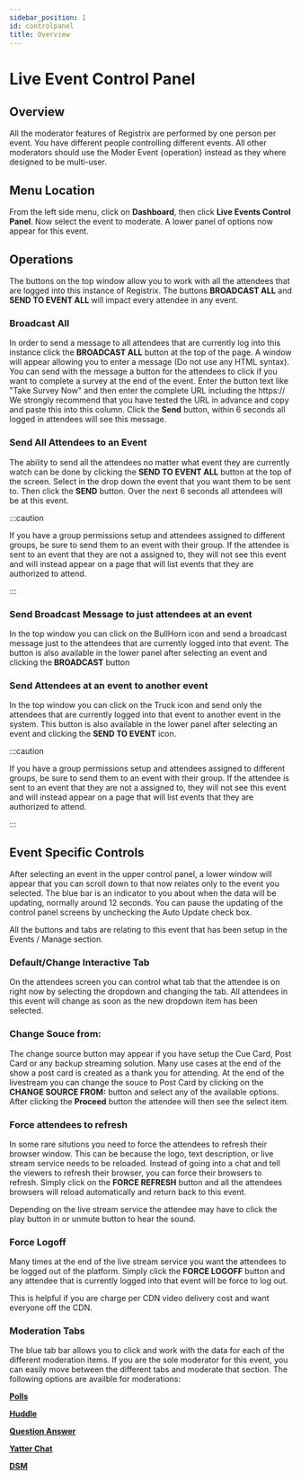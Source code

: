 ```yaml
---
sidebar_position: 1
id: controlpanel
title: Overview
---
```


# Live Event Control Panel

## Overview

All the moderator features of Registrix are performed by one person per event.  You have different people controlling different events.  All other moderators should use the Moder Event {operation} instead as they where designed to be multi-user.

## Menu Location

From the left side menu, click on **Dashboard**, then click **Live Events Control Panel**.  Now select the event to moderate. A lower panel of options now appear for this event.

## Operations

The buttons on the top window allow you to work with all the attendees that are logged into this instance of Registrix.  The buttons **BROADCAST ALL** and **SEND TO EVENT ALL** will impact every attendee in any event.

### Broadcast All

In order to send a message to all attendees that are currently log into this instance click the **BROADCAST ALL** button at the top of the page.  A window will appear allowing you to enter a message (Do not use any HTML syntax).  You can send with the message a button for the attendees to click if you want to complete a survey at the end of the event.  Enter the button text like "Take Survey Now" and then enter the complete URL including the https://  We strongly recommend that you have tested the URL in advance and copy and paste this into this column.  Click the **Send** button, within 6 seconds all logged in attendees will see this message.

### Send All Attendees to an Event

The ability to send all the attendees no matter what event they are currently watch can be done by clicking the **SEND TO EVENT ALL** button at the top of the screen. Select in the drop down the event that you want them to be sent to.  Then click the **SEND** button.  Over the next 6 seconds all attendees will be at this event.

:::caution

If you have a group permissions setup and attendees assigned to different groups, be sure to send them to an event with their group.  If the attendee is sent to an event that they are not a assigned to, they will not see this event and will instead appear on a page that will list events that they are authorized to attend.

:::

### Send Broadcast Message to just attendees at an event

In the top window you can click on the BullHorn icon and send a broadcast message just to the attendees that are currently logged into that event.  The button is also available in the lower panel after selecting an event and clicking the **BROADCAST** button

### Send Attendees at an event to another event

In the top window you can click on the Truck icon and send only the attendees that are currently logged into that event to another event in the system.  This button is also available in the lower panel after selecting an event and clicking the **SEND TO EVENT** icon.

:::caution

If you have a group permissions setup and attendees assigned to different groups, be sure to send them to an event with their group.  If the attendee is sent to an event that they are not a assigned to, they will not see this event and will instead appear on a page that will list events that they are authorized to attend.

:::

## Event Specific Controls

After selecting an event in the upper control panel, a lower window will appear that you can scroll down to that now relates only to the event you selected. The blue bar is an indicator to you about when the data will be updating, normally around 12 seconds.  You can pause the updating of the control panel screens by unchecking the Auto Update check box.

All the buttons and tabs are relating to this event that has been setup in the Events / Manage section.

### Default/Change Interactive Tab

On the attendees screen you can control what tab that the attendee is on right now by selecting the dropdown and changing the tab.  All attendees in this event will change as soon as the new dropdown item has been selected.

### Change Souce from:

The change source button may appear if you have setup the Cue Card, Post Card or any backup streaming solution.  Many use cases at the end of the show a post card is created as a thank you for attending.  At the end of the livestream you can change the souce to Post Card by clicking on the **CHANGE SOURCE FROM:** button and select any of the available options. After clicking the **Proceed** button the attendee will then see the select item.

### Force attendees to refresh

In some rare situtions you need to force the attendees to refresh their browser window. This can be because the logo, text description, or live stream service needs to be reloaded.  Instead of going into a chat and tell the viewers to refresh their browser, you can force their browsers to refresh.  Simply click on the **FORCE REFRESH** button and all the attendees browsers will reload automatically and return back to this event.

Depending on the live stream service the attendee may have to click the play button in or unmute button to hear the sound.

### Force Logoff

Many times at the end of the live stream service you want the attendees to be logged out of the platform.  Simply click the **FORCE LOGOFF** button and any attendee that is currently logged into that event will be force to log out.

This is helpful if you are charge per CDN video delivery cost and want everyone off the CDN.

### Moderation Tabs

The blue tab bar allows you to click and work with the data for each of the different moderation items.  If you are the sole moderator for this event, you can easily move between the different tabs and moderate that section.  The following options are availble for moderations:


**[Polls](/tutorial-dashboard/moderate-guides/tutorial-polls/overview)**

**[Huddle](/tutorial-dashboard/tutorial-control/guides/huddleroom)**

**[Question Answer](/tutorial-dashboard/moderate-guides/tutorial-qa/overview)**

**[Yatter Chat](/tutorial-dashboard/moderate-guides/tutorial-chat/overview)**

**[DSM](/tutorial-dsm/quick-start-guide)**